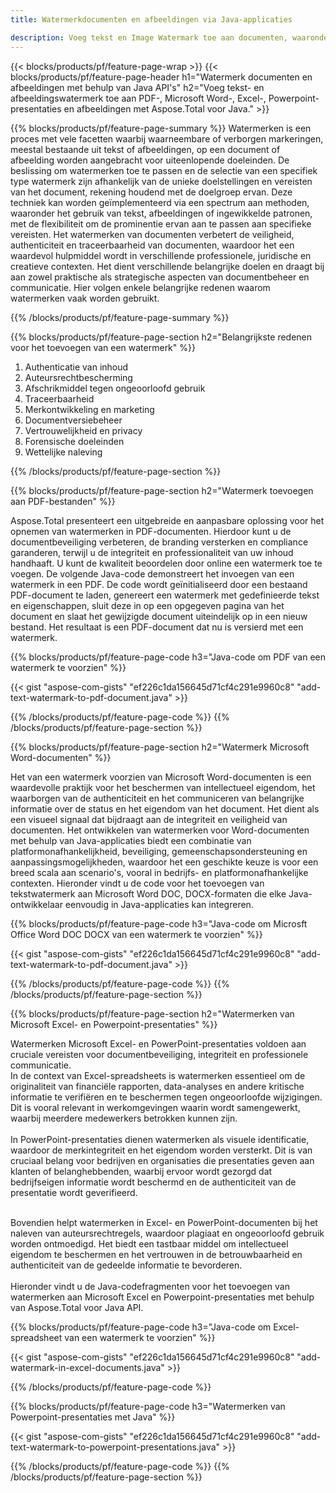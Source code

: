 ```yaml
---
title: Watermerkdocumenten en afbeeldingen via Java-applicaties

description: Voeg tekst en Image Watermark toe aan documenten, waaronder Microsoft Word, Excel, PowerPoint, PDF en Afbeeldingen via uw Java-applicatie. Voeg gratis tekst- of afbeeldingswatermerk online toe via de app.
---
```


{{< blocks/products/pf/feature-page-wrap >}}
{{< blocks/products/pf/feature-page-header h1="Watermerk documenten en afbeeldingen met behulp van Java API's" h2="Voeg tekst- en afbeeldingswatermerk toe aan PDF-, Microsoft Word-, Excel-, Powerpoint-presentaties en afbeeldingen met Aspose.Total voor Java." >}}

{{% blocks/products/pf/feature-page-summary %}}
Watermerken is een proces met vele facetten waarbij waarneembare of verborgen markeringen, meestal bestaande uit tekst of afbeeldingen, op een document of afbeelding worden aangebracht voor uiteenlopende doeleinden. De beslissing om watermerken toe te passen en de selectie van een specifiek type watermerk zijn afhankelijk van de unieke doelstellingen en vereisten van het document, rekening houdend met de doelgroep ervan. Deze techniek kan worden geïmplementeerd via een spectrum aan methoden, waaronder het gebruik van tekst, afbeeldingen of ingewikkelde patronen, met de flexibiliteit om de prominentie ervan aan te passen aan specifieke vereisten. Het watermerken van documenten verbetert de veiligheid, authenticiteit en traceerbaarheid van documenten, waardoor het een waardevol hulpmiddel wordt in verschillende professionele, juridische en creatieve contexten. Het dient verschillende belangrijke doelen en draagt bij aan zowel praktische als strategische aspecten van documentbeheer en communicatie. Hier volgen enkele belangrijke redenen waarom watermerken vaak worden gebruikt.

{{% /blocks/products/pf/feature-page-summary  %}}

{{% blocks/products/pf/feature-page-section  h2="Belangrijkste redenen voor het toevoegen van een watermerk" %}}

1. Authenticatie van inhoud
1. Auteursrechtbescherming
1. Afschrikmiddel tegen ongeoorloofd gebruik
1. Traceerbaarheid
1. Merkontwikkeling en marketing
1. Documentversiebeheer
1. Vertrouwelijkheid en privacy
1. Forensische doeleinden
1. Wettelijke naleving

{{% /blocks/products/pf/feature-page-section %}}

{{% blocks/products/pf/feature-page-section  h2="Watermerk toevoegen aan PDF-bestanden" %}}

Aspose.Total presenteert een uitgebreide en aanpasbare oplossing voor het opnemen van watermerken in PDF-documenten. Hierdoor kunt u de documentbeveiliging verbeteren, de branding versterken en compliance garanderen, terwijl u de integriteit en professionaliteit van uw inhoud handhaaft. U kunt de kwaliteit beoordelen door online een watermerk toe te voegen. De volgende Java-code demonstreert het invoegen van een watermerk in een PDF. De code wordt geïnitialiseerd door een bestaand PDF-document te laden, genereert een watermerk met gedefinieerde tekst en eigenschappen, sluit deze in op een opgegeven pagina van het document en slaat het gewijzigde document uiteindelijk op in een nieuw bestand. Het resultaat is een PDF-document dat nu is versierd met een watermerk.

{{% blocks/products/pf/feature-page-code h3="Java-code om PDF van een watermerk te voorzien" %}}

{{< gist "aspose-com-gists" "ef226c1da156645d71cf4c291e9960c8" "add-text-watermark-to-pdf-document.java" >}}

{{% /blocks/products/pf/feature-page-code  %}}
{{% /blocks/products/pf/feature-page-section %}}

{{% blocks/products/pf/feature-page-section  h2="Watermerk Microsoft Word-documenten" %}}

Het van een watermerk voorzien van Microsoft Word-documenten is een waardevolle praktijk voor het beschermen van intellectueel eigendom, het waarborgen van de authenticiteit en het communiceren van belangrijke informatie over de status en het eigendom van het document. Het dient als een visueel signaal dat bijdraagt aan de integriteit en veiligheid van documenten. Het ontwikkelen van watermerken voor Word-documenten met behulp van Java-applicaties biedt een combinatie van platformonafhankelijkheid, beveiliging, gemeenschapsondersteuning en aanpassingsmogelijkheden, waardoor het een geschikte keuze is voor een breed scala aan scenario's, vooral in bedrijfs- en platformonafhankelijke contexten. Hieronder vindt u de code voor het toevoegen van tekstwatermerk aan Microsoft Word DOC, DOCX-formaten die elke Java-ontwikkelaar eenvoudig in Java-applicaties kan integreren.

{{% blocks/products/pf/feature-page-code h3="Java-code om Microsft Office Word DOC DOCX van een watermerk te voorzien" %}}

{{< gist "aspose-com-gists" "ef226c1da156645d71cf4c291e9960c8" "add-text-watermark-to-pdf-document.java" >}}

{{% /blocks/products/pf/feature-page-code  %}}
{{% /blocks/products/pf/feature-page-section %}}


{{% blocks/products/pf/feature-page-section  h2="Watermerken van Microsoft Excel- en Powerpoint-presentaties" %}}

Watermerken Microsoft Excel- en PowerPoint-presentaties voldoen aan cruciale vereisten voor documentbeveiliging, integriteit en professionele communicatie. <br />
In de context van Excel-spreadsheets is watermerken essentieel om de originaliteit van financiële rapporten, data-analyses en andere kritische informatie te verifiëren en te beschermen tegen ongeoorloofde wijzigingen. Dit is vooral relevant in werkomgevingen waarin wordt samengewerkt, waarbij meerdere medewerkers betrokken kunnen zijn. 
<br /><br />
In PowerPoint-presentaties dienen watermerken als visuele identificatie, waardoor de merkintegriteit en het eigendom worden versterkt. Dit is van cruciaal belang voor bedrijven en organisaties die presentaties geven aan klanten of belanghebbenden, waarbij ervoor wordt gezorgd dat bedrijfseigen informatie wordt beschermd en de authenticiteit van de presentatie wordt geverifieerd. <br /><br />

Bovendien helpt watermerken in Excel- en PowerPoint-documenten bij het naleven van auteursrechtregels, waardoor plagiaat en ongeoorloofd gebruik worden ontmoedigd. Het biedt een tastbaar middel om intellectueel eigendom te beschermen en het vertrouwen in de betrouwbaarheid en authenticiteit van de gedeelde informatie te bevorderen.<br /><br />
Hieronder vindt u de Java-codefragmenten voor het toevoegen van watermerken aan Microsoft Excel en Powerpoint-presentaties met behulp van Aspose.Total voor Java API.

{{% blocks/products/pf/feature-page-code h3="Java-code om Excel-spreadsheet van een watermerk te voorzien" %}}

{{< gist "aspose-com-gists" "ef226c1da156645d71cf4c291e9960c8" "add-watermark-in-excel-documents.java" >}}

{{% /blocks/products/pf/feature-page-code  %}}

{{% blocks/products/pf/feature-page-code h3="Watermerken van Powerpoint-presentaties met Java" %}}

{{< gist "aspose-com-gists" "ef226c1da156645d71cf4c291e9960c8" "add-text-watermark-to-powerpoint-presentations.java" >}}

{{% /blocks/products/pf/feature-page-code  %}}
{{% /blocks/products/pf/feature-page-section %}}